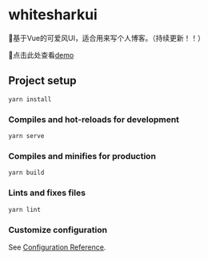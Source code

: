 # whitesharkui

🦈基于Vue的可爱风UI，适合用来写个人博客。（持续更新！！）

🦈点击此处查看[demo](https://htpaun.github.io/WhiteSharkUI-Vue/)

## Project setup
```
yarn install
```

### Compiles and hot-reloads for development
```
yarn serve
```

### Compiles and minifies for production
```
yarn build
```

### Lints and fixes files
```
yarn lint
```

### Customize configuration
See [Configuration Reference](https://cli.vuejs.org/config/).
